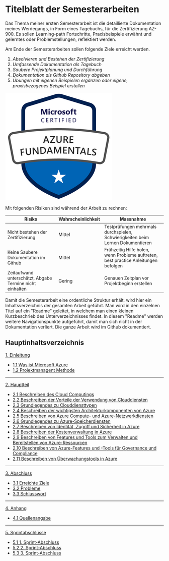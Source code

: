 # Titelblatt der Semesterarbeiten

Das Thema meiner ersten Semesterarbeit ist die detaillierte Dokumentation meines Werdegangs, in Form eines Tagebuchs, für die Zertifizierung AZ-900. Es sollen Learning-path Fortschritte, Praxisbeispiele erwähnt und gelerntes oder Problemstellungen, reflektiert werden. 

Am Ende der Semesterarbeiten sollen folgende Ziele erreicht werden.

1.  _Absolvieren und Bestehen der Zertifizierung_
2.  _Umfassende Dokumentation als Tagebuch_
3.  _Saubere Projektplanung und Durchführung_
4.  _Dokumentation als Github Repository abgeben_
5.  _Übungen mit eigenen Beispielen ergänzen oder eigene, praxisbezogenes Beispiel erstellen_

![AZ-900](./ressources/azure-fundamentals.png)

Mit folgenden Risiken sind während der Arbeit zu rechnen:

| **Risiko**                                                   | **Wahrscheinlichkeit** | **Massnahme**                                                                           |
| -------------------------------------------------------- | ------------------ | ----------------------------------------------------------------------------------- |
| Nicht bestehen der Zertifizierung                        | Mittel             | Testprüfungen mehrmals durchspielen, Schwierigkeiten beim Lernen Dokumentieren      |
| Keine Saubere Dokumentation im Github                    | Mittel             | Frühzeitig Hilfe holen, wenn Probleme auftreten, best practice Anleitungen befolgen |
| Zeitaufwand unterschätzt, Abgabe Termine nicht einhalten | Gering             | Genauen Zeitplan vor Projektbeginn erstellen                                        |

Damit die Semesterarbeit eine ordentliche Struktur erhält, wird hier ein Inhaltsverzeichnis der gesamten Arbeit geführt.
Man wird in den einzelnen Titel auf ein "Readme" geleitet, in welchem man einen kleinen Kurzbeschrieb des Unterverzeichnisses findet. In diesem "Readme" werden weitere Navigationspunkte aufgeführt, damit man sich nicht in der Dokumentation verliert. Die ganze Arbeit wird im Github dokumentiert.



## Hauptinhaltsverzeichnis

[1. Einleitung](SemArb1-AzureCloud-AZ900-Zert/1_Einleitung/README.md)

- [1.1 Was ist Microsoft Azure](./1_Einleitung/Microsoft_Azure.md)
- [1.2 Projektmanagent Methode](./1_Einleitung/Projektmanagement_methode.md)

----
[2. Hauptteil](./2_Hauptteil/README.md)

- [2.1 Beschreiben des Cloud Computings](./2_Hauptteil/Beschreiben_des_Cloud_Computings.md)
- [2.2 Beschreiben der Vorteile der Verwendung von Clouddiensten](./2_Hauptteil/Beschreiben_der_Vorteile_der_Verwendung_von_Clouddiensten.md)
- [2.3 Grundlegendes zu Clouddiensttypen](./2_Hauptteil/Grundlegendes_zu_Clouddiensttypen.md)
- [2.4 Beschreiben der wichtigsten Architekturkomponenten von Azure](./2_Hauptteil/Beschreiben_der_wichtigsten_Architekturkomponenten_von_Azure.md)
- [2.5 Beschreiben von Azure Compute- und Azure-Netzwerkdiensten](./2_Hauptteil/Beschreiben_von_Azure_Compute-_und_Azure-Netzwerkdiensten.md)
- [2.6 Grundlegendes zu Azure-Speicherdiensten](./2_Hauptteil/Grundlegendes_zu_Azure-Speicherdiensten.md)
- [2.7 Beschreiben von Identität, Zugriff und Sicherheit in Azure](./2_Hauptteil/Beschreiben_von_Identität,_Zugriff_und_Sicherheit_in_Azure.md)
- [2.8 Beschreiben der Kostenverwaltung in Azure](./2_Hauptteil/Beschreiben_der_Kostenverwaltung_in_Azure.md)
- [2.9 Beschreiben von Features und Tools zum Verwalten und Bereitstellen von Azure-Ressourcen](./2_Hauptteil/Beschreiben_von_Features_und_Tools_zum_Verwalten_und_Bereitstellen_von_Azure-Ressourcen.md)
- [2.10 Beschreiben von Azure-Features und -Tools für Governance und Compliance](./2_Hauptteil/Beschreiben_von_Azure-Features_und_-Tools_für_Governance_und_Compliance.md)
- [2.11 Beschreiben von Überwachungstools in Azure](./2_Hauptteil/Beschreiben_von_Überwachungstools_in_Azure.md)

----
[3. Abschluss](./3_Abschluss/README.md)

- [3.1 Erreichte Ziele](./3_Abschluss/Erreichte_Ziele.md)
- [3.2 Probleme](./3_Abschluss/Probleme.md)
- [3.3 Schlusswort](./3_Abschluss/Schlusswort.md)

---
[4. Anhang](./4_Anhang/README.md)

- [4.1 Quellenangabe](./4_Anhang/Quellenangabe.md)

---
[5. Sprintabschlüsse](./5_Sprintabschluesse/README.md)

- [5.1 1. Sprint-Abschluss](./5_Sprintabschluesse/1_Sprint_Abschluss.md)
- [5.2 2. Sprint-Abschluss](./5_Sprintabschluesse/2_Sprint_Abschluss.md)
- [5.3 3. Sprint-Abschluss](./5_Sprintabschluesse/3_Sprint_Abschluss.md)